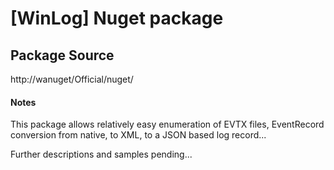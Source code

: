 # [WinLog] Nuget package

## Package Source
http://wanuget/Official/nuget/ 

#### Notes

This package allows relatively easy enumeration of EVTX files, EventRecord conversion from native, to XML, to a JSON based log record...  

Further descriptions and samples pending...